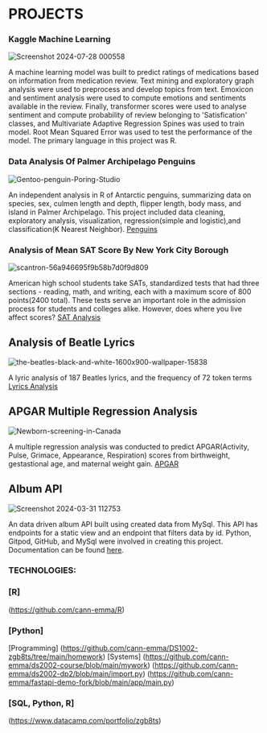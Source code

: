# PROJECTS


### Kaggle Machine Learning 
![Screenshot 2024-07-28 000558](https://github.com/user-attachments/assets/1e742083-aed9-4b9b-af00-55a5de45b301) 



A machine learning model was built to predict ratings of medications based on information from medication review. Text mining and exploratory graph analysis were used to preprocess and develop topics from text. Emoxicon and sentiment analysis were used to compute emotions and sentiments available in the review. Finally, transformer scores were used to analyse sentiment and compute probability of review belonging to 'Satisfication' classes, and Multivariate Adaptive Regression Spines was used to train model. Root Mean Squared Error was used to test the performance of the model. The primary language in this project was R. 


### Data Analysis Of Palmer Archipelago Penguins

![Gentoo-penguin-Poring-Studio](https://github.com/Cann-Emma/portfolio/assets/143144256/10d3a7b2-1c07-49ed-b6f9-77ac2a24ac3f)



An independent analysis in R of Antarctic penguins, summarizing data on species, sex, culmen length and depth, flipper length, body mass, and island in Palmer Archipelago. This project included data cleaning, exploratory analysis, visualization, regression(simple and logistic),and classification(K Nearest Neighbor).
[Penguins](https://github.com/Cann-Emma/R/blob/main/Penguin_Analysis.ipynb)


### Analysis of Mean SAT Score By New York City Borough

![scantron-56a946695f9b58b7d0f9d809](https://github.com/Cann-Emma/portfolio/assets/143144256/b8e3a8be-9260-4d5e-8649-ff486975655d)



American high school students take SATs, standardized tests that had three sections - reading, math, and writing, each with a maximum score of 800 points(2400 total). These tests serve an important role in the admission process for students and colleges alike. However, does where you live affect scores?
[SAT Analysis](https://github.com/Cann-Emma/R/blob/main/ANOVA_SAT_Score_by_NYCBorough.ipynb)


## Analysis of Beatle Lyrics

![the-beatles-black-and-white-1600x900-wallpaper-15838](https://github.com/Cann-Emma/portfolio/assets/143144256/f53236d0-7db0-4839-860e-168da95b3ebc)



A lyric analysis of 187 Beatles lyrics, and the frequency of 72 token terms  
[Lyrics Analysis](https://github.com/Cann-Emma/PSYC-5710-Text-Mining-and-ML/blob/main/BeatlesLyricAnalysis.ipynb)



## APGAR Multiple Regression Analysis

![Newborn-screening-in-Canada](https://github.com/Cann-Emma/portfolio/assets/143144256/403e96b8-f9c6-4757-837a-ca869a3d2aa9)



A multiple regression analysis was conducted to predict APGAR(Activity, Pulse, Grimace, Appearance, Respiration) scores from birthweight, gestastional age, and maternal weight gain. 
[APGAR](https://github.com/Cann-Emma/R/blob/main/APGAR_Multiple_Regression.ipynb)


## Album API

![Screenshot 2024-03-31 112753](https://github.com/cann-emma/portfolio/assets/143144256/c5566aec-1440-447a-afe5-5b4b6eba55bc)



An data driven album API built using created data from MySql. This API has endpoints for a static view and an endpoint that filters data by id. Python, Gitpod, GitHub, and MySql were involved in creating this project. Documentation can be found [here](https://github.com/cann-emma/fastapi-demo-fork/blob/main/app/main.py).


### TECHNOLOGIES:
### [R]
(https://github.com/cann-emma/R)
### [Python]
[Programming]
(https://github.com/cann-emma/DS1002-zgb8ts/tree/main/homework)
[Systems]
(https://github.com/cann-emma/ds2002-course/blob/main/mywork)
(https://github.com/cann-emma/ds2002-dp2/blob/main/import.py)
(https://github.com/cann-emma/fastapi-demo-fork/blob/main/app/main.py)
### [SQL, Python, R]
(https://www.datacamp.com/portfolio/zgb8ts)


